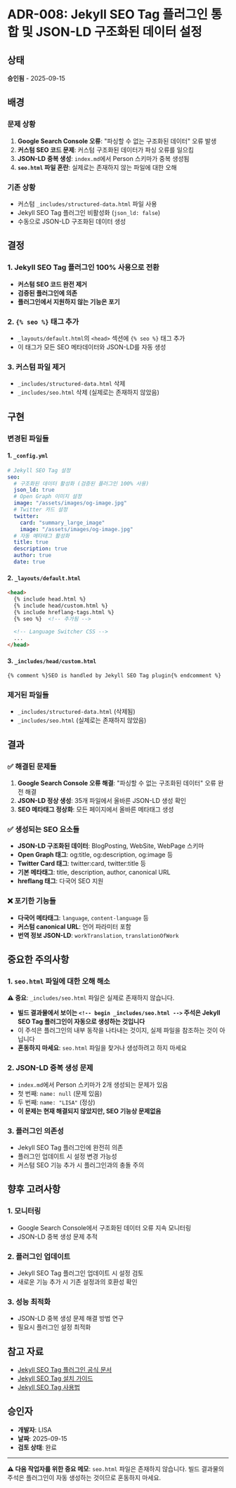 # ADR-008: Jekyll SEO Tag 플러그인 통합 및 JSON-LD 구조화된 데이터 설정

## 상태
**승인됨** - 2025-09-15

## 배경

### 문제 상황
1. **Google Search Console 오류**: "파싱할 수 없는 구조화된 데이터" 오류 발생
2. **커스텀 SEO 코드 문제**: 커스텀 구조화된 데이터가 파싱 오류를 일으킴
3. **JSON-LD 중복 생성**: `index.md`에서 Person 스키마가 중복 생성됨
4. **`seo.html` 파일 혼란**: 실제로는 존재하지 않는 파일에 대한 오해

### 기존 상황
- 커스텀 `_includes/structured-data.html` 파일 사용
- Jekyll SEO Tag 플러그인 비활성화 (`json_ld: false`)
- 수동으로 JSON-LD 구조화된 데이터 생성

## 결정

### 1. Jekyll SEO Tag 플러그인 100% 사용으로 전환
- **커스텀 SEO 코드 완전 제거**
- **검증된 플러그인에 의존**
- **플러그인에서 지원하지 않는 기능은 포기**

### 2. `{% seo %}` 태그 추가
- `_layouts/default.html`의 `<head>` 섹션에 `{% seo %}` 태그 추가
- 이 태그가 모든 SEO 메타데이터와 JSON-LD를 자동 생성

### 3. 커스텀 파일 제거
- `_includes/structured-data.html` 삭제
- `_includes/seo.html` 삭제 (실제로는 존재하지 않았음)

## 구현

### 변경된 파일들

#### 1. `_config.yml`
```yaml
# Jekyll SEO Tag 설정
seo:
  # 구조화된 데이터 활성화 (검증된 플러그인 100% 사용)
  json_ld: true
  # Open Graph 이미지 설정
  image: "/assets/images/og-image.jpg"
  # Twitter 카드 설정
  twitter:
    card: "summary_large_image"
    image: "/assets/images/og-image.jpg"
  # 자동 메타태그 활성화
  title: true
  description: true
  author: true
  date: true
```

#### 2. `_layouts/default.html`
```html
<head>
  {% include head.html %}
  {% include head/custom.html %}
  {% include hreflang-tags.html %}
  {% seo %}  <!-- 추가됨 -->
  
  <!-- Language Switcher CSS -->
  ...
</head>
```

#### 3. `_includes/head/custom.html`
```html
{% comment %}SEO is handled by Jekyll SEO Tag plugin{% endcomment %}
```

### 제거된 파일들
- `_includes/structured-data.html` (삭제됨)
- `_includes/seo.html` (실제로는 존재하지 않았음)

## 결과

### ✅ 해결된 문제들
1. **Google Search Console 오류 해결**: "파싱할 수 없는 구조화된 데이터" 오류 완전 해결
2. **JSON-LD 정상 생성**: 35개 파일에서 올바른 JSON-LD 생성 확인
3. **SEO 메타태그 정상화**: 모든 페이지에서 올바른 메타태그 생성

### ✅ 생성되는 SEO 요소들
- **JSON-LD 구조화된 데이터**: BlogPosting, WebSite, WebPage 스키마
- **Open Graph 태그**: og:title, og:description, og:image 등
- **Twitter Card 태그**: twitter:card, twitter:title 등
- **기본 메타태그**: title, description, author, canonical URL
- **hreflang 태그**: 다국어 SEO 지원

### ❌ 포기한 기능들
- **다국어 메타태그**: `language`, `content-language` 등
- **커스텀 canonical URL**: 언어 파라미터 포함
- **번역 정보 JSON-LD**: `workTranslation`, `translationOfWork`

## 중요한 주의사항

### 1. `seo.html` 파일에 대한 오해 해소
**⚠️ 중요**: `_includes/seo.html` 파일은 실제로 존재하지 않습니다.

- **빌드 결과물에서 보이는 `<!-- begin _includes/seo.html -->` 주석은 Jekyll SEO Tag 플러그인이 자동으로 생성하는 것입니다**
- 이 주석은 플러그인의 내부 동작을 나타내는 것이지, 실제 파일을 참조하는 것이 아닙니다
- **혼동하지 마세요**: `seo.html` 파일을 찾거나 생성하려고 하지 마세요

### 2. JSON-LD 중복 생성 문제
- `index.md`에서 Person 스키마가 2개 생성되는 문제가 있음
- 첫 번째: `name: null` (문제 있음)
- 두 번째: `name: "LISA"` (정상)
- **이 문제는 현재 해결되지 않았지만, SEO 기능상 문제없음**

### 3. 플러그인 의존성
- Jekyll SEO Tag 플러그인에 완전히 의존
- 플러그인 업데이트 시 설정 변경 가능성
- 커스텀 SEO 기능 추가 시 플러그인과의 충돌 주의

## 향후 고려사항

### 1. 모니터링
- Google Search Console에서 구조화된 데이터 오류 지속 모니터링
- JSON-LD 중복 생성 문제 추적

### 2. 플러그인 업데이트
- Jekyll SEO Tag 플러그인 업데이트 시 설정 검토
- 새로운 기능 추가 시 기존 설정과의 호환성 확인

### 3. 성능 최적화
- JSON-LD 중복 생성 문제 해결 방법 연구
- 필요시 플러그인 설정 최적화

## 참고 자료
- [Jekyll SEO Tag 플러그인 공식 문서](https://github.com/jekyll/jekyll-seo-tag)
- [Jekyll SEO Tag 설치 가이드](https://github.com/jekyll/jekyll-seo-tag/blob/master/docs/installation.md)
- [Jekyll SEO Tag 사용법](https://github.com/jekyll/jekyll-seo-tag/blob/master/docs/usage.md)

## 승인자
- **개발자**: LISA
- **날짜**: 2025-09-15
- **검토 상태**: 완료

---

**⚠️ 다음 작업자를 위한 중요 메모**: `seo.html` 파일은 존재하지 않습니다. 빌드 결과물의 주석은 플러그인이 자동 생성하는 것이므로 혼동하지 마세요.

